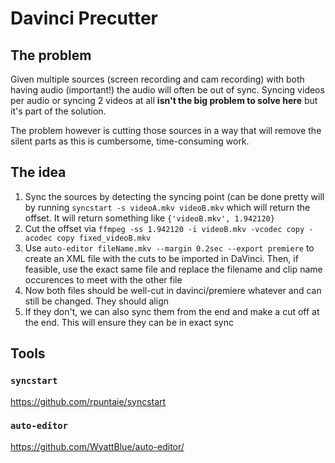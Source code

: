 # Davinci Precutter

## The problem

Given multiple sources (screen recording and cam recording) with both having audio (important!) the audio will often be out of sync.
Syncing videos per audio or syncing 2 videos at all **isn't the big problem to solve here** but it's part of the solution.

The problem however is cutting those sources in a way that will remove the silent parts as this is cumbersome, time-consuming work.

## The idea

1. Sync the sources by detecting the syncing point (can be done pretty will by running `syncstart -s videoA.mkv videoB.mkv` which will return the offset. It will return something like `{'videoB.mkv', 1.942120}`
1. Cut the offset via `ffmpeg -ss 1.942120 -i videoB.mkv -vcodec copy -acodec copy fixed_videoB.mkv`
1. Use `auto-editor fileName.mkv --margin 0.2sec --export premiere` to create an XML file with the cuts to be imported in DaVinci. Then, if feasible, use the exact same file and replace the filename and clip name occurences to meet with the other file
1. Now both files should be well-cut in davinci/premiere whatever and can still be changed. They should align
1. If they don't, we can also sync them from the end and make a cut off at the end. This will ensure they can be in exact sync



## Tools

### `syncstart`

https://github.com/rpuntaie/syncstart

### `auto-editor`

https://github.com/WyattBlue/auto-editor/
